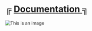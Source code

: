 # ╔ [Documentation ](https://overextended.github.io/qtarget/usage) ╗

![This is an image](https://cdn.discordapp.com/attachments/1045372470816940052/1048620817400999976/image.png)
